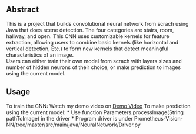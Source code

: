 ## Abstract
This is a project that builds convolutional neural network from scrach using Java that does scene detection. The four categories are stairs, room, hallway, and open. This CNN uses customizable kernels for feature extraction, allowing users to combine basic kernels (like horizontal and vertical detection, Etc.) to form new kernels that detect meaningful characteristics of an image.  
Users can either train their own model from scrach with layers sizes and number of hidden neurons of their choice, or make prediction to images using the current model.

## Usage

To train the CNN:
    Watch my demo video on [Demo Video](https://www.youtube.com/watch?v=hOvhwzl06vo)
    To make prediction using the current model:
    * Use function Parameters.processImage(String pathToImage) in the driver
    * Program driver is under Prometheus-Vision-NN/tree/master/src/main/java/NeuralNetwork/Driver.py